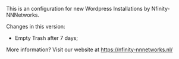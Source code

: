 This is an configuration for new Wordpress Installations by Nfinity-NNNetworks.

Changes in this version:
  - Empty Trash after 7 days;

More information?
Visit our website at https://nfinity-nnnetworks.nl/
